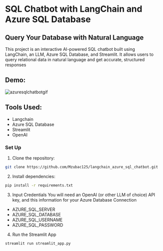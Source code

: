 # SQL Chatbot with LangChain and Azure SQL Database

## Query Your Database with Natural Language

This project is an interactive AI-powered SQL chatbot built using LangChain, an LLM, Azure SQL Database, and Streamlit. It allows users to query relational data in natural language and get accurate, structured responses

## Demo:
![azuresqlchatbotgif](https://github.com/user-attachments/assets/391e5b29-8e00-457a-80eb-61f4f124009f)


## Tools Used:
- Langchain
- Azure SQL Database
- Streamlit
- OpenAI

### Set Up

1. Clone the repository:
```bash
git clone https://github.com/Mzubac125/langchain_azure_sql_chatbot.git
```
2. Install dependencies:
```bash
pip install -r requirements.txt
```

3. Input Credentials
You will need an OpenAI (or other LLM of choice) API key, and this information for your Azure Database Connection
- AZURE_SQL_SERVER
- AZURE_SQL_DATABASE
- AZURE_SQL_USERNAME
- AZURE_SQL_PASSWORD

4. Run the Streamlit App
```bash
streamlit run streamlit_app.py
```

